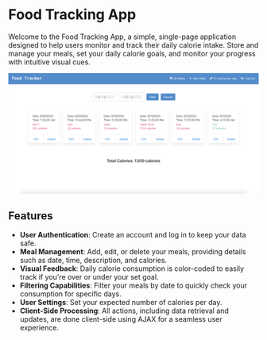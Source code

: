 # Food Tracking App

Welcome to the Food Tracking App, a simple, single-page application designed to help users monitor and track their daily calorie intake. Store and manage your meals, set your daily calorie goals, and monitor your progress with intuitive visual cues.

![Food Tracking App Screenshot](MealsPage.png)

## Features

- **User Authentication**: Create an account and log in to keep your data safe.
- **Meal Management**: Add, edit, or delete your meals, providing details such as date, time, description, and calories.
- **Visual Feedback**: Daily calorie consumption is color-coded to easily track if you're over or under your set goal.
- **Filtering Capabilities**: Filter your meals by date to quickly check your consumption for specific days.
- **User Settings**: Set your expected number of calories per day.
- **Client-Side Processing**: All actions, including data retrieval and updates, are done client-side using AJAX for a seamless user experience.